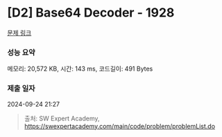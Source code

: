 # [D2] Base64 Decoder - 1928 

[문제 링크](https://swexpertacademy.com/main/code/problem/problemDetail.do?contestProbId=AV5PR4DKAG0DFAUq) 

### 성능 요약

메모리: 20,572 KB, 시간: 143 ms, 코드길이: 491 Bytes

### 제출 일자

2024-09-24 21:27



> 출처: SW Expert Academy, https://swexpertacademy.com/main/code/problem/problemList.do